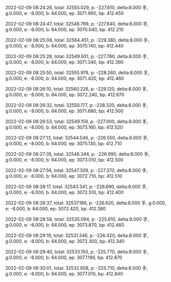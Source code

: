 2022-02-09 08:24:26, total: 32555.029, p: -227.610, delta:8.000 手, g:0.000, e: -8.000, b: 64.000, ep: 3071.990, bp: 412.450

2022-02-09 08:24:47, total: 32548.769, p: -227.640, delta:8.000 手, g:0.000, e: -8.000, b: 64.000, ep: 3070.040, bp: 412.210

2022-02-09 08:25:08, total: 32564.451, p: -229.380, delta:8.000 手, g:0.000, e: -8.000, b: 64.000, ep: 3070.140, bp: 412.440

2022-02-09 08:25:28, total: 32549.931, p: -227.780, delta:8.000 手, g:0.000, e: -8.000, b: 64.000, ep: 3071.340, bp: 412.390

2022-02-09 08:25:50, total: 32555.978, p: -228.260, delta:8.000 手, g:0.000, e: -8.000, b: 64.000, ep: 3071.420, bp: 412.460

2022-02-09 08:26:10, total: 32560.226, p: -229.120, delta:8.000 手, g:0.000, e: -8.000, b: 64.000, ep: 3072.240, bp: 412.670

2022-02-09 08:26:32, total: 32550.177, p: -228.320, delta:8.000 手, g:0.000, e: -8.000, b: 64.000, ep: 3071.680, bp: 412.500

2022-02-09 08:26:53, total: 32549.159, p: -227.000, delta:8.000 手, g:0.000, e: -8.000, b: 64.000, ep: 3073.160, bp: 412.520

2022-02-09 08:27:13, total: 32544.546, p: -226.550, delta:8.000 手, g:0.000, e: -8.000, b: 64.000, ep: 3075.130, bp: 412.710

2022-02-09 08:27:35, total: 32548.344, p: -226.990, delta:8.000 手, g:0.000, e: -8.000, b: 64.000, ep: 3073.010, bp: 412.500

2022-02-09 08:27:56, total: 32547.309, p: -227.370, delta:8.000 手, g:0.000, e: -8.000, b: 64.000, ep: 3072.710, bp: 412.510

2022-02-09 08:28:17, total: 32543.341, p: -226.690, delta:8.000 手, g:0.000, e: -8.000, b: 64.000, ep: 3072.510, bp: 412.400

2022-02-09 08:28:37, total: 32537.186, p: -226.620, delta:8.000 手, g:0.000, e: -8.000, b: 64.000, ep: 3072.420, bp: 412.380

2022-02-09 08:28:58, total: 32535.094, p: -225.810, delta:8.000 手, g:0.000, e: -8.000, b: 64.000, ep: 3073.870, bp: 412.460

2022-02-09 08:29:19, total: 32531.346, p: -226.420, delta:8.000 手, g:0.000, e: -8.000, b: 64.000, ep: 3072.300, bp: 412.340

2022-02-09 08:29:40, total: 32533.150, p: -225.770, delta:8.000 手, g:0.000, e: -8.000, b: 64.000, ep: 3077.190, bp: 412.870

2022-02-09 08:30:01, total: 32532.658, p: -225.710, delta:8.000 手, g:0.000, e: -8.000, b: 64.000, ep: 3077.010, bp: 412.840